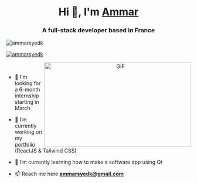 
<h1 align="center">Hi 👋, I'm <a href="https://ammarsyedk.com/" target="blank">
Ammar</a></h1>
<h3 align="center">A full-stack developer based in France</h3>

<p align="left"> <img src="https://komarev.com/ghpvc/?username=ammarsyedk&label=Profile%20views&color=0e75b6&style=flat" alt="ammarsyedk" /> </p>

<p align="left"> <a href="https://twitter.com/AmmarSyedK" target="blank"><img src="https://img.shields.io/twitter/follow/AmmarSyedK?logo=twitter&style=for-the-badge" alt="ammarsyedk" /></a> </p>

<a target="_blank" align="center">
  <img align="right" top="500" height="230" width="400" alt="GIF" src="https://s9.gifyu.com/images/Personal-logo-Logo-Animation-1.gif">
</a>

<br>

- 🤝 I'm looking for a 6-month internship starting in March.

- 🔭 I’m currently working on my <a href="https://github.com/AmmarSyedK/ReactJSPortfolio/" target="blank">portfolio</a> (ReactJS & Tailwind CSS)

- 🌱 I’m currently learning how to make a software app using Qt

- 📫 Reach me here **ammarsyedk@gmail.com**
